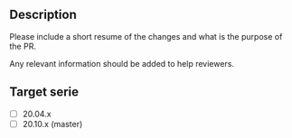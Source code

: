 ## Description

Please include a short resume of the changes and what is the purpose of the PR.

Any relevant information should be added to help reviewers.

## Target serie

- [ ] 20.04.x
- [ ] 20.10.x (master)

